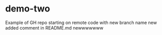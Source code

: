 # demo-two
Example of GH repo starting on remote code with new branch name
new added comment in README.md
newwwwwww
